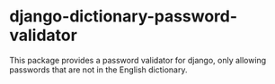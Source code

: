 # django-dictionary-password-validator
This package provides a password validator for django, only allowing passwords that are not in the English dictionary.
